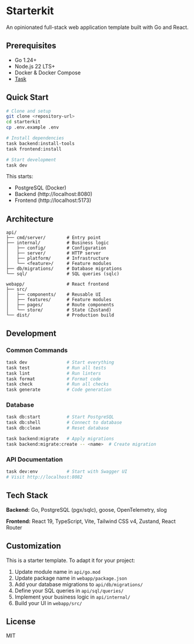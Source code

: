 # Starterkit

An opinionated full-stack web application template built with Go and React.

## Prerequisites

- Go 1.24+
- Node.js 22 LTS+
- Docker & Docker Compose
- [Task](https://taskfile.dev)

## Quick Start

```bash
# Clone and setup
git clone <repository-url>
cd starterkit
cp .env.example .env

# Install dependencies
task backend:install-tools
task frontend:install

# Start development
task dev
```

This starts:
- PostgreSQL (Docker)
- Backend (http://localhost:8080)
- Frontend (http://localhost:5173)

## Architecture

```
api/
├── cmd/server/        # Entry point
├── internal/          # Business logic
│   ├── config/        # Configuration
│   ├── server/        # HTTP server
│   ├── platform/      # Infrastructure
│   └── <feature>/     # Feature modules
├── db/migrations/     # Database migrations
└── sql/               # SQL queries (sqlc)

webapp/                # React frontend
├── src/
│   ├── components/    # Reusable UI
│   ├── features/      # Feature modules
│   ├── pages/         # Route components
│   └── store/         # State (Zustand)
└── dist/              # Production build
```

## Development

### Common Commands

```bash
task dev               # Start everything
task test              # Run all tests
task lint              # Run linters
task format            # Format code
task check             # Run all checks
task generate          # Code generation
```

### Database

```bash
task db:start          # Start PostgreSQL
task db:shell          # Connect to database
task db:clean          # Reset database

task backend:migrate   # Apply migrations
task backend:migrate:create -- <name>  # Create migration
```

### API Documentation

```bash
task dev:env           # Start with Swagger UI
# Visit http://localhost:8082
```

## Tech Stack

**Backend:** Go, PostgreSQL (pgx/sqlc), goose, OpenTelemetry, slog

**Frontend:** React 19, TypeScript, Vite, Tailwind CSS v4, Zustand, React Router

## Customization

This is a starter template. To adapt it for your project:

1. Update module name in `api/go.mod`
2. Update package name in `webapp/package.json`
3. Add your database migrations to `api/db/migrations/`
4. Define your SQL queries in `api/sql/queries/`
5. Implement your business logic in `api/internal/`
6. Build your UI in `webapp/src/`

## License

MIT